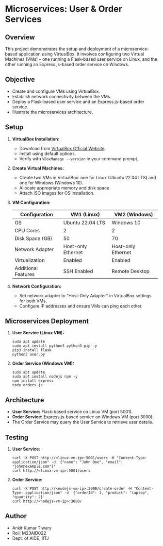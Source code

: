 # Microservices: User & Order Services

## Overview

This project demonstrates the setup and deployment of a microservice-based application using VirtualBox. It involves configuring two Virtual Machines (VMs) – one running a Flask-based user service on Linux, and the other running an Express.js-based order service on Windows.

## Objective

*   Create and configure VMs using VirtualBox.
*   Establish network connectivity between the VMs.
*   Deploy a Flask-based user service and an Express.js-based order service.
*   Illustrate the microservices architecture.

## Setup

1.  **VirtualBox Installation:**

    *   Download from [VirtualBox Official Website](https://www.virtualbox.org/).
    *   Install using default options.
    *   Verify with `VBoxManage --version` in your command prompt.
2.  **Create Virtual Machines:**

    *   Create two VMs in VirtualBox: one for Linux (Ubuntu 22.04 LTS) and one for Windows (Windows 10).
    *   Allocate appropriate memory and disk space.
    *   Attach ISO images for OS installation.
3.  **VM Configuration:**

    | Configuration         | VM1 (Linux)        | VM2 (Windows)      |
    | --------------------- | ------------------ | ------------------ |
    | OS                    | Ubuntu 22.04 LTS   | Windows 10         |
    | CPU Cores             | 2                  | 2                  |
    | Disk Space (GB)       | 50                 | 70                 |
    | Network Adapter       | Host-only Ethernet | Host-only Ethernet |
    | Virtualization        | Enabled            | Enabled            |
    | Additional Features | SSH Enabled        | Remote Desktop       |

4.  **Network Configuration:**

    *   Set network adapter to "Host-Only Adapter" in VirtualBox settings for both VMs.
    *   Configure IP addresses and ensure VMs can ping each other.

## Microservices Deployment

1.  **User Service (Linux VM):**

    ```
    sudo apt update
    sudo apt install python3 python3-pip -y
    pip3 install flask
    python3 user.py
    ```

2.  **Order Service (Windows VM):**

    ```
    sudo apt update
    sudo apt install nodejs npm -y
    npm install express
    node orders.js
    ```

## Architecture

*   **User Service:** Flask-based service on Linux VM (port 5001).
*   **Order Service:** Express.js-based service on Windows VM (port 3000).
*   The Order Service may query the User Service to retrieve user details.

## Testing

1.  **User Service:**

    ```
    curl -X POST http://<linux-vm-ip>:5001/users -H "Content-Type: application/json" -d '{"name": "John Doe", "email": "john@example.com"}'
    curl http://<linux-vm-ip>:5001/users
    ```

2.  **Order Service:**

    ```
    curl -X POST http://<nodejs-vm-ip>:3000/create-order -H "Content-Type: application/json" -d '{"orderId": 1, "product": "Laptop", "quantity": 2}'
    curl http://<nodejs-vm-ip>:3000/
    ```

## Author

*   Ankit Kumar Tiwary
*   Roll: M23AID022
*   Dept. of AIDE, IITJ
